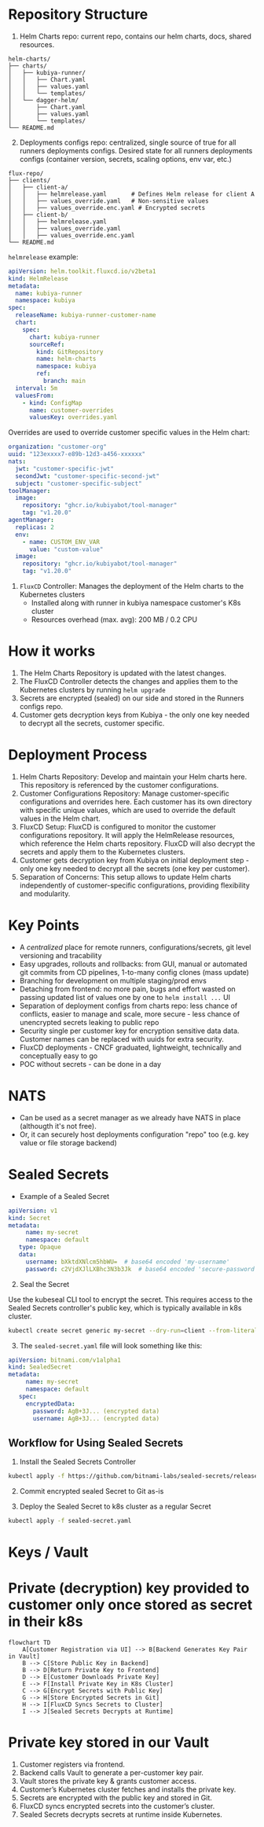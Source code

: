 # Repository Structure

1. Helm Charts repo: current repo, contains our helm charts, docs, shared resources.

```
helm-charts/
├── charts/
│   ├── kubiya-runner/
│   │   ├── Chart.yaml
│   │   ├── values.yaml
│   │   └── templates/
│   └── dagger-helm/
│       ├── Chart.yaml
│       ├── values.yaml
│       └── templates/
└── README.md
```

2. Deployments configs repo: centralized, single source of true for all runners deployments configs. Desired state for all runners deployments configs (container version, secrets, scaling options, env var, etc.)

```
flux-repo/
├── clients/
│   ├── client-a/
│   │   ├── helmrelease.yaml       # Defines Helm release for client A
│   │   ├── values_override.yaml   # Non-sensitive values
│   │   ├── values_override.enc.yaml # Encrypted secrets
│   ├── client-b/
│   │   ├── helmrelease.yaml
│   │   ├── values_override.yaml
│   │   ├── values_override.enc.yaml
└── README.md
```

`helmrelease` example:

```yaml
apiVersion: helm.toolkit.fluxcd.io/v2beta1
kind: HelmRelease
metadata:
  name: kubiya-runner
  namespace: kubiya
spec:
  releaseName: kubiya-runner-customer-name
  chart:
    spec:
      chart: kubiya-runner
      sourceRef:
        kind: GitRepository
        name: helm-charts
        namespace: kubiya
        ref:
          branch: main
  interval: 5m
  valuesFrom:
    - kind: ConfigMap
      name: customer-overrides
      valuesKey: overrides.yaml
```

Overrides are used to override customer specific values in the Helm chart:

```yaml
organization: "customer-org"
uuid: "123exxxx7-e89b-12d3-a456-xxxxxx"
nats:
  jwt: "customer-specific-jwt"
  secondJwt: "customer-specific-second-jwt"
  subject: "customer-specific-subject"
toolManager:
  image:
    repository: "ghcr.io/kubiyabot/tool-manager"
    tag: "v1.20.0"
agentManager:
  replicas: 2
  env:
    - name: CUSTOM_ENV_VAR
      value: "custom-value"
  image:
    repository: "ghcr.io/kubiyabot/tool-manager"
    tag: "v1.20.0"
```

1. `FluxCD` Controller: Manages the deployment of the Helm charts to the Kubernetes clusters 
    - Installed along with runner in kubiya namespace customer's K8s cluster
    - Resources overhead (max. avg): 200 MB / 0.2 CPU

# How it works

1. The Helm Charts Repository is updated with the latest changes.
2. The FluxCD Controller detects the changes and applies them to the Kubernetes clusters by running `helm upgrade`
3. Secrets are encrypted (sealed) on our side and stored in the Runners configs repo.
4. Customer gets decryption keys from Kubiya - the only one key needed to decrypt all the secrets, customer specific.

# Deployment Process

1. Helm Charts Repository: Develop and maintain your Helm charts here. This repository is referenced by the customer configurations.
2. Customer Configurations Repository: Manage customer-specific configurations and overrides here. Each customer has its own directory with specific unique values, which are used to override the default values in the Helm chart.
3. FluxCD Setup: FluxCD is configured to monitor the customer configurations repository. It will apply the HelmRelease resources, which reference the Helm charts repository. FluxCD will also decrypt the secrets and apply them to the Kubernetes clusters.
4. Customer gets decryption key from Kubiya on initial deployment step - only one key needed to decrypt all the secrets (one key per customer).
5. Separation of Concerns: This setup allows to update Helm charts independently of customer-specific configurations, providing flexibility and modularity.


# Key Points

- A *centralized* place for remote runners, configurations/secrets, git level versioning and tracability
- Easy upgrades, rollouts and rollbacks: from GUI, manual or automated git commits from CD pipelines, 1-to-many config clones (mass update)
- Branching for development on multiple staging/prod envs
- Detaching from frontend: no more pain, bugs and effort wasted on passing updated list of values one by one to `helm install ...` UI
- Separation of deployment configs from charts repo: less chance of conflicts, easier to manage and scale, more secure - less chance of unencrypted secrets leaking to public repo
- Security single per customer key for encryption sensitive data data. Customer names can be replaced with uuids for extra security.
- FluxCD deployments - CNCF graduated, lightweight, technically and conceptually easy to go
- POC without secrets - can be done in a day

# NATS

- Can be used as a secret manager as we already have NATS in place (althougth it's not free).
- Or, it can securely host deployments configuration "repo" too (e.g. key value or file storage backend)


# Sealed Secrets

- Example of a Sealed Secret

```yaml
apiVersion: v1
kind: Secret
metadata:
     name: my-secret
     namespace: default
   type: Opaque
   data:
     username: bXktdXNlcm5hbWU=  # base64 encoded 'my-username'
     password: c2VjdXJlLXBhc3N3b3Jk  # base64 encoded 'secure-password'
```

2. Seal the Secret

Use the kubeseal CLI tool to encrypt the secret. This requires access to the Sealed Secrets controller's public key, which is typically available in k8s cluster.
```bash
kubectl create secret generic my-secret --dry-run=client --from-literal=username=my-username --from-literal=password=secure-password -o yaml | kubeseal --format yaml > sealed-secret.yaml
```

3. The `sealed-secret.yaml` file will look something like this:

```yaml
apiVersion: bitnami.com/v1alpha1
kind: SealedSecret
metadata:
     name: my-secret
     namespace: default
   spec:
     encryptedData:
       password: AgB+3J... (encrypted data)
       username: AgB+3J... (encrypted data)
```

## Workflow for Using Sealed Secrets

1. Install the Sealed Secrets Controller

```bash
kubectl apply -f https://github.com/bitnami-labs/sealed-secrets/releases/download/v0.17.0/controller.yaml
```

2. Commit encrypted sealed Secret to Git as-is

3. Deploy the Sealed Secret to k8s cluster as a regular Secret

```bash
kubectl apply -f sealed-secret.yaml
```

# Keys / Vault

# Private (decryption) key provided to customer only once stored as secret in their k8s

```mermaid
flowchart TD
    A[Customer Registration via UI] --> B[Backend Generates Key Pair in Vault]
    B --> C[Store Public Key in Backend]
    B --> D[Return Private Key to Frontend]
    D --> E[Customer Downloads Private Key]
    E --> F[Install Private Key in K8s Cluster]
    C --> G[Encrypt Secrets with Public Key]
    G --> H[Store Encrypted Secrets in Git]
    H --> I[FluxCD Syncs Secrets to Cluster]
    I --> J[Sealed Secrets Decrypts at Runtime]
```

# Private key stored in our Vault

1.	Customer registers via frontend.
2.	Backend calls Vault to generate a per-customer key pair.
3.	Vault stores the private key & grants customer access.
4.	Customer’s Kubernetes cluster fetches and installs the private key.
5.	Secrets are encrypted with the public key and stored in Git.
6.	FluxCD syncs encrypted secrets into the customer’s cluster.
7.	Sealed Secrets decrypts secrets at runtime inside Kubernetes.
